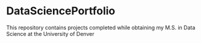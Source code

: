 # DataSciencePortfolio
This repository contains projects completed while obtaining my M.S. in Data Science at the University of Denver
